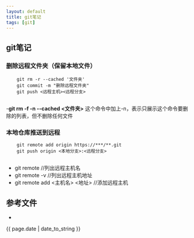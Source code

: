 ```yaml
---
layout: default
title: git笔记
tags: [git]
---
```

## git笔记

### 删除远程文件夹（保留本地文件）

```
	git rm -r --cached '文件夹'
	git commit -m "删除远程文件夹"
	git push <远程主机><远程分支>
	
```
 -**git rm -f -n --cached <文件夹>** 这个命令中加上-n，表示只展示这个命令要删除的列表，但不删除任何文件 

### 本地仓库推送到远程

```
	git remote add origin https://***/**.git
	git push origin <本地分支>:<远程分支>
	
```

 - git remote //列出远程主机名
 - git remote -v //列出远程主机地址
 - git remote add <主机名> <地址> //添加远程主机

## 参考文件
- []()
<p>{{ page.date | date_to_string }}</p>